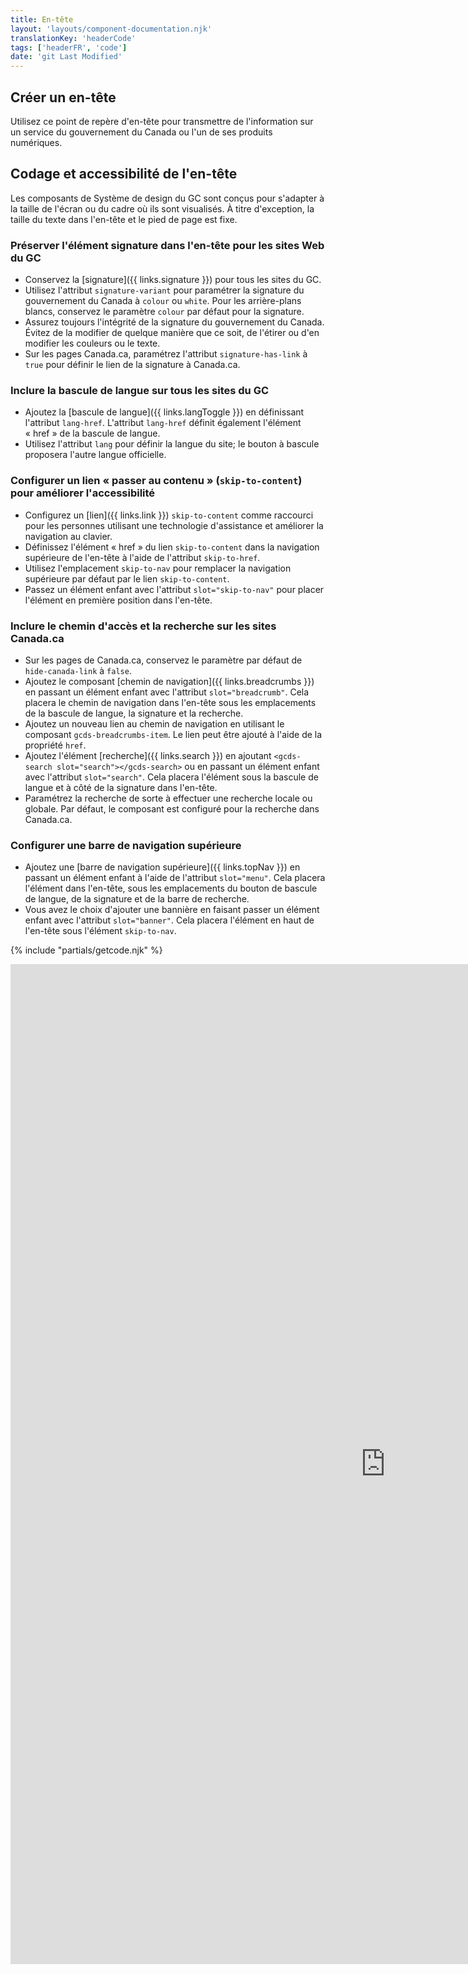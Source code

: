 ```yaml
---
title: En-tête
layout: 'layouts/component-documentation.njk'
translationKey: 'headerCode'
tags: ['headerFR', 'code']
date: 'git Last Modified'
---
```


## Créer un en-tête

Utilisez ce point de repère d'en-tête pour transmettre de l'information sur un service du gouvernement du Canada ou l'un de ses produits numériques.

## Codage et accessibilité de l'en-tête

Les composants de Système de design du GC sont conçus pour s'adapter à la taille de l'écran ou du cadre où ils sont visualisés. À titre d'exception, la taille du texte dans l'en-tête et le pied de page est fixe.

### Préserver l'élément signature dans l'en-tête pour les sites Web du GC

- Conservez la [signature]({{ links.signature }}) pour tous les sites du GC.  
- Utilisez l'attribut `signature-variant` pour paramétrer la signature du gouvernement du Canada à `colour` ou `white`. Pour les arrière-plans blancs, conservez le paramètre `colour` par défaut pour la signature.
- Assurez toujours l'intégrité de la signature du gouvernement du Canada. Évitez de la modifier de quelque manière que ce soit, de l'étirer ou d'en modifier les couleurs ou le texte.
- Sur les pages Canada.ca, paramétrez l'attribut `signature-has-link` à `true` pour définir le lien de la signature à Canada.ca.

### Inclure la bascule de langue sur tous les sites du GC

- Ajoutez la [bascule de langue]({{ links.langToggle }}) en définissant l'attribut `lang-href`. L'attribut `lang-href` définit également l'élément « href » de la bascule de langue.
- Utilisez l'attribut `lang` pour définir la langue du site; le bouton à bascule proposera l'autre langue officielle.  

### Configurer un lien « passer au contenu » (`skip-to-content`) pour améliorer l'accessibilité 

- Configurez un [lien]({{ links.link }}) `skip-to-content` comme raccourci pour les personnes utilisant une technologie d'assistance et améliorer la navigation au clavier. 
- Définissez l'élément « href » du lien `skip-to-content` dans la navigation supérieure de l'en-tête à l'aide de l'attribut `skip-to-href`.
- Utilisez l'emplacement `skip-to-nav` pour remplacer la navigation supérieure par défaut par le lien `skip-to-content`.
- Passez un élément enfant avec l'attribut `slot="skip-to-nav"` pour placer l'élément en première position dans l'en-tête.

### Inclure le chemin d'accès et la recherche sur les sites Canada.ca

- Sur les pages de Canada.ca, conservez le paramètre par défaut de `hide-canada-link` à `false`.
- Ajoutez le composant [chemin de navigation]({{ links.breadcrumbs }}) en passant un élément enfant avec l'attribut `slot="breadcrumb"`. Cela placera le chemin de navigation dans l'en-tête sous les emplacements de la bascule de langue, la signature et la recherche. 
- Ajoutez un nouveau lien au chemin de navigation en utilisant le composant `gcds-breadcrumbs-item`. Le lien peut être ajouté à l'aide de la propriété `href`.
- Ajoutez l'élément [recherche]({{ links.search }}) en ajoutant `<gcds-search slot="search"></gcds-search>` ou en passant un élément enfant avec l'attribut `slot="search"`. Cela placera l'élément sous la bascule de langue et à côté de la signature dans l'en-tête. 
- Paramétrez la recherche de sorte à effectuer une recherche locale ou globale. Par défaut, le composant est configuré pour la recherche dans Canada.ca.

### Configurer une barre de navigation supérieure

- Ajoutez une [barre de navigation supérieure]({{ links.topNav }}) en passant un élément enfant à l'aide de l'attribut `slot="menu"`. Cela placera l'élément dans l'en-tête, sous les emplacements du bouton de bascule de langue, de la signature et de la barre de recherche. 
- Vous avez le choix d'ajouter une bannière en faisant passer un élément enfant avec l'attribut `slot="banner"`. Cela placera l'élément en haut de l'en-tête sous l'élément `skip-to-nav`.

{% include "partials/getcode.njk" %}

<iframe
  title="Survol des propriétés et des évènements relatifs à gcds-header."
  src="https://cds-snc.github.io/gcds-components/iframe.html?viewMode=docs&demo=true&singleStory=true&id=components-header--events-properties&lang=fr&externalLinks=true"
  width="1200"
  height="1600"
  style="display: block; margin: 0 auto;"
  frameBorder="0"
  allow="clipboard-write"
></iframe>
